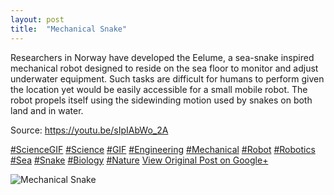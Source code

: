 ```yaml
---
layout: post
title:  "Mechanical Snake"
---
```


Researchers in Norway have developed the Eelume, a sea-snake inspired mechanical robot designed to reside on the sea floor to monitor and adjust underwater equipment. Such tasks are difficult for humans to perform given the location yet would be easily accessible for a small mobile robot. The robot propels itself using the sidewinding motion used by snakes on both land and in water.  
  
Source: <https://youtu.be/sIpIAbWo_2A>  
  
[#ScienceGIF](https://plus.google.com/s/%23ScienceGIF/posts) [#Science](https://plus.google.com/s/%23Science/posts) [#GIF](https://plus.google.com/s/%23GIF/posts) [#Engineering](https://plus.google.com/s/%23Engineering/posts) [#Mechanical](https://plus.google.com/s/%23Mechanical/posts) [#Robot](https://plus.google.com/s/%23Robot/posts) [#Robotics](https://plus.google.com/s/%23Robotics/posts) [#Sea](https://plus.google.com/s/%23Sea/posts) [#Snake](https://plus.google.com/s/%23Snake/posts) [#Biology](https://plus.google.com/s/%23Biology/posts) [#Nature](https://plus.google.com/s/%23Nature/posts)
[View Original Post on Google+](https://plus.google.com/+ColinSullender/posts/gtih9AC5eCY)

![Mechanical Snake](/assets/img/2016-04-19-Mechanical-Snake.gif)
